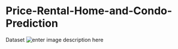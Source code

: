 # Price-Rental-Home-and-Condo-Prediction
Dataset
![enter image description here](https://i.ibb.co/QMTpPnK/Screenshot-2023-06-06-143910.jpg)
